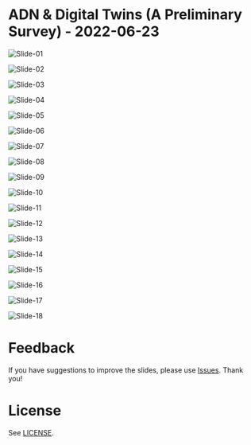 # ADN & Digital Twins (A Preliminary Survey) - 2022-06-23

![Slide-01](img/p01.png)

![Slide-02](img/p02.png)

![Slide-03](img/p03.png)

![Slide-04](img/p04.png)

![Slide-05](img/p05.png)

![Slide-06](img/p06.png)

![Slide-07](img/p07.png)

![Slide-08](img/p08.png)

![Slide-09](img/p09.png)

![Slide-10](img/p10.png)

![Slide-11](img/p11.png)

![Slide-12](img/p12.png)

![Slide-13](img/p13.png)

![Slide-14](img/p14.png)

![Slide-15](img/p15.png)

![Slide-16](img/p16.png)

![Slide-17](img/p17.png)

![Slide-18](img/p18.png)

# Feedback

If you have suggestions to improve the slides, please use [Issues](https://github.com/beikacao/blog/issues). Thank you!

# License

See [LICENSE](../LICENSE).
